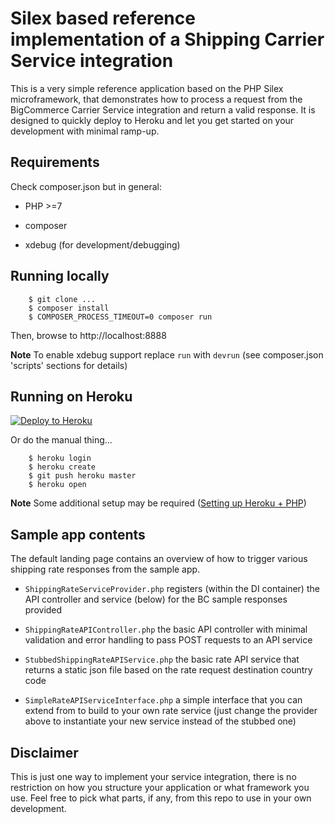 # Silex based reference implementation of a Shipping Carrier Service integration

This is a very simple reference application based on the PHP Silex microframework, that demonstrates how to process a request from the BigCommerce Carrier Service integration and return a valid response.
It is designed to quickly deploy to Heroku and let you get started on your development with minimal ramp-up.

## Requirements

Check composer.json but in general:

- PHP >=7

- composer

- xdebug (for development/debugging)

## Running locally

```
    $ git clone ...
    $ composer install
    $ COMPOSER_PROCESS_TIMEOUT=0 composer run
```

Then, browse to http://localhost:8888

**Note** To enable xdebug support replace `run` with `devrun` (see composer.json 'scripts' sections for details)

## Running on Heroku

[![Deploy to Heroku](https://www.herokucdn.com/deploy/button.png)](https://heroku.com/deploy)

Or do the manual thing...

```
    $ heroku login
    $ heroku create
    $ git push heroku master
    $ heroku open
```
 
**Note** Some additional setup may be required ([Setting up Heroku + PHP](https://devcenter.heroku.com/articles/getting-started-with-php))



## Sample app contents

The default landing page contains an overview of how to trigger various shipping rate responses from the sample app.


- `ShippingRateServiceProvider.php` registers (within the DI container) the API controller and service (below) for the BC sample responses provided

- `ShippingRateAPIController.php` the basic API controller with minimal validation and error handling to pass POST requests to an API service

- `StubbedShippingRateAPIService.php` the basic rate API service that returns a static json file based on the rate request destination country code

- `SimpleRateAPIServiceInterface.php` a simple interface that you can extend from to build to your own rate service (just change the provider above to instantiate your new service instead of the stubbed one)


## Disclaimer

This is just one way to implement your service integration, there is no restriction on how you structure your application or what framework you use. 
Feel free to pick what parts, if any, from this repo to use in your own development.
